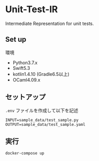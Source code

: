 # Unit-Test-IR

Intermediate Representation for unit tests.

## Set up

環境

- Python3.7.x
- Swift5.3
- kotlin1.4.10 (Gradle6.5以上)
- OCaml4.09.x


## セットアップ

`.env` ファイルを作成して以下を記述
```
INPUT=sample_data/test_sample.py
OUTPUT=sample_data/test_sample.yaml
```
## 実行

```
docker-compose up
```

